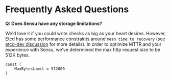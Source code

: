 # Frequently Asked Questions

**Q: Does Sensu have any storage limitations?**

We'd love it if you could write checks as big as your heart desires. However, Etcd has some performance constraints around `mean time to recovery` (see [etcd-dev discussion](https://groups.google.com/forum/#!topic/etcd-dev/vCeSLBKC_M8 "etcd-dev discussion") for more details). In order to optimize MTTR and your experience with Sensu, we've determined the max http request size to be 512K bytes.

```
const (
	MaxBytesLimit = 512000
)
```
